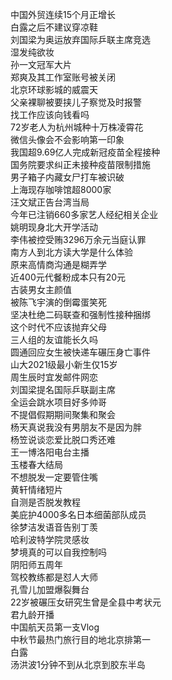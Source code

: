 中国外贸连续15个月正增长  
白露之后不建议穿凉鞋  
刘国梁为奥运放弃国际乒联主席竞选  
湿发纯欲妆  
孙一文冠军大片  
郑爽及其工作室账号被关闭  
北京环球影城的威震天  
父亲裸聊被要挟儿子察觉及时报警  
找工作应该向钱看吗  
72岁老人为杭州城种十万株凌霄花  
微信头像会不会影响第一印象  
我国超9.69亿人完成新冠疫苗全程接种  
国务院要求纠正未接种疫苗限制措施  
男子箱子内藏女尸打车被识破  
上海现存咖啡馆超8000家  
汪文斌正告台湾当局  
今年已注销660多家艺人经纪相关企业  
姚明现身北大开学活动  
李伟被控受贿3296万余元当庭认罪  
南方人到北方读大学是什么体验  
原来高情商沟通是糊弄学  
近400元代餐粉成本只有20元  
古装男女主颜值  
被陈飞宇演的倒霉蛋笑死  
坚决杜绝二码联查和强制性接种捆绑  
这个时代不应该抛弃父母  
三人组的友谊能长久吗  
圆通回应女生被快递车碾压身亡事件  
山大2021级最小新生仅15岁  
周生辰时宜发邮件网恋  
刘国梁提名国际乒联副主席  
全运会跳水项目好多帅哥  
不提倡假期期间聚集和聚会  
杨天真说我没有男朋友不是因为胖  
杨笠说谈恋爱比脱口秀还难  
王一博洛阳电台主播  
玉楼春大结局  
不想脱发一定要管住嘴  
黄轩情绪短片  
自测是否脱发教程  
美庇护4000多名日本细菌部队成员  
徐梦洁发语音告别丁羡  
哈利波特学院灵感妆  
梦境真的可以自我控制吗  
阴阳师五周年  
驾校教练都是怼人大师  
孔雪儿加盟爆裂舞台  
22岁被碾压女研究生曾是全县中考状元  
君九龄开播  
中国航天员第一支Vlog  
中秋节最热门旅行目的地北京排第一  
白露  
汤洪波1分钟不到从北京到胶东半岛  
